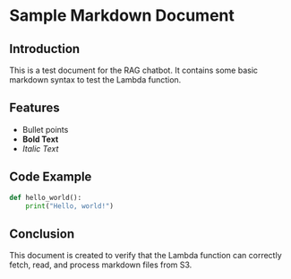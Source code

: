 # Sample Markdown Document

## Introduction
This is a test document for the RAG chatbot. It contains some basic markdown syntax to test the Lambda function.

## Features
- Bullet points
- **Bold Text**
- *Italic Text*

## Code Example
```python
def hello_world():
    print("Hello, world!")
```

## Conclusion
This document is created to verify that the Lambda function can correctly fetch, read, and process markdown files from S3.

